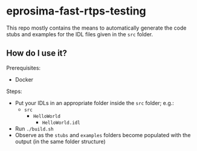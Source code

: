 # eprosima-fast-rtps-testing

This repo mostly contains the means to automatically generate the code stubs and examples for the IDL files given in the `src` folder.

## How do I use it?

Prerequisites:

- Docker

Steps:

- Put your IDLs in an appropriate folder inside the `src` folder; e.g.:
    - `src`
        - `HelloWorld`
            - `HelloWorld.idl`
- Run `./build.sh`
- Observe as the `stubs` and `examples` folders become populated with the output (in the same folder structure)
